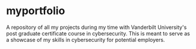 # myportfolio
A repository of all my projects during my time with Vanderbilt University's post graduate certificate course in cybersecurity. This is meant to serve as a showcase of my skills in cybersecurity for potential employers.
